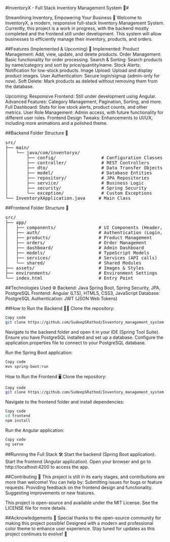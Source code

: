 #InventoryX - Full Stack Inventory Management System 🛒#

Streamlining Inventory, Empowering Your Business 💼
Welcome to InventoryX, a modern, responsive full-stack Inventory Management System. Currently, this project is a work in progress, with the backend mostly completed and the frontend still under development. This system will allow businesses to efficiently manage their inventory, products, and orders.

##Features (Implemented & Upcoming) 🚀
Implemented:
Product Management: Add, view, update, and delete products.
Order Management: Basic functionality for order processing.
Search & Sorting: Search products by name/category and sort by price/quantity/name.
Stock Alerts: Notification for low-stock products.
Image Upload: Upload and display product images.
User Authentication: Secure login/signup (admin-only for now).
Soft Delete: Mark products as deleted without removing them from the database.

Upcoming:
Responsive Frontend: Still under development using Angular.
Advanced Features: Category Management, Pagination, Sorting, and more.
Full Dashboard: Stats for low stock alerts, product counts, and other metrics.
User Role Management: Admin access, with future functionality for different user roles.
Frontend Design Tweaks: Enhancements to UI/UX, including more animations and a polished theme.

##Backend Folder Structure 📂
<pre>
src/
├── main/
│   └── java/com/inventoryx/
│       ├── config/                 # Configuration Classes
│       ├── controller/             # REST Controllers
│       ├── dto/                    # Data Transfer Objects
│       ├── model/                  # Database Entities
│       ├── repository/             # JPA Repositories
│       ├── service/                # Business Logic
│       ├── security/               # Spring Security
│       └── exception/              # Custom Exceptions
└── InventoryXApplication.java     # Main Class
</pre>
  
##Frontend Folder Structure 📂
<pre>
src/
├── app/
│   ├── components/                # UI Components (Header, Footer, Sidebar)
│   ├── auth/                      # Authentication (Login, Register)
│   ├── products/                  # Product Management
│   ├── orders/                    # Order Management
│   ├── dashboard/                 # Admin Dashboard
│   ├── models/                    # TypeScript Models
│   ├── services/                  # Services (API calls)
│   └── shared/                    # Shared Modules
├── assets/                        # Images & Styles
├── environments/                  # Environment Settings
└── index.html                     # Entry Point
</pre>

##Technologies Used ⚙️
Backend: Java Spring Boot, Spring Security, JPA, PostgreSQL
Frontend: Angular (LTS), HTML5, CSS3, JavaScript
Database: PostgreSQL
Authentication: JWT (JSON Web Tokens)

##How to Run the Backend 🏃‍♂️
Clone the repository:
```bash
Copy code
git clone https://github.com/SudeepSRathod/Inventory_management_system.git'''
```
Navigate to the backend folder and open it in your IDE (Spring Tool Suite).
Ensure you have PostgreSQL installed and set up a database.
Configure the application.properties file to connect to your PostgreSQL database.

Run the Spring Boot application:
```bash
Copy code
mvn spring-boot:run
```

How to Run the Frontend 🖥️
Clone the repository:
```bash
Copy code
git clone https://github.com/SudeepSRathod/Inventory_management_system.git
```

Navigate to the frontend folder and install dependencies:
```bash
Copy code
cd frontend
npm install
```

Run the Angular application:
```bash
Copy code
ng serve
```

##Running the Full Stack 🛠️
Start the backend (Spring Boot application).
Start the frontend (Angular application).
Open your browser and go to http://localhost:4200 to access the app.

##Contributing 🤝
This project is still in its early stages, and contributions are more than welcome! You can help by:
Submitting issues for bugs or feature requests.
Providing feedback on the frontend design and functionality.
Suggesting improvements or new features.


This project is open-source and available under the MIT License. See the LICENSE file for more details.

##Acknowledgements 🙏
Special thanks to the open-source community for making this project possible!
Designed with a modern and professional color theme to enhance user experience.
Stay tuned for updates as this project continues to evolve! 🎉
